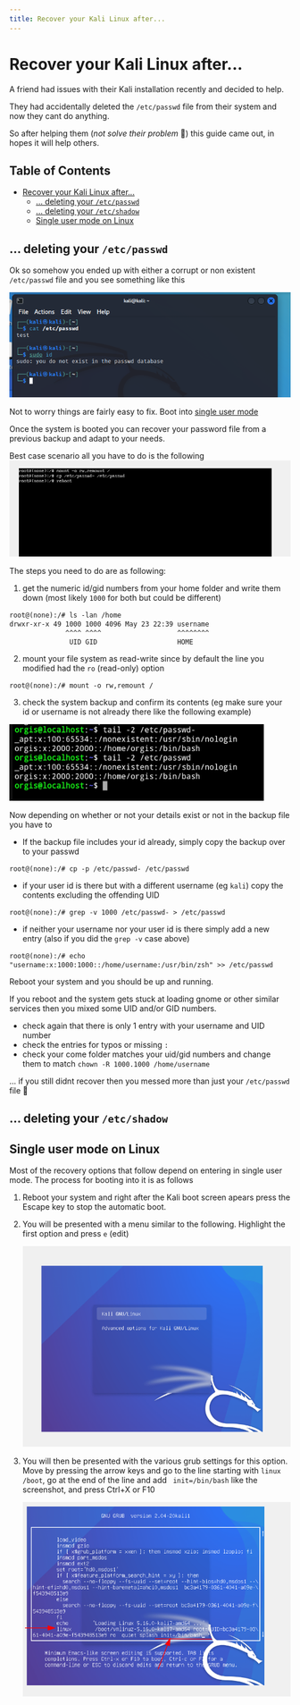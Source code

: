 ```yaml
---
title: Recover your Kali Linux after...
---
```


# Recover your Kali Linux after...
A friend had issues with their Kali installation recently and decided to help.

They had accidentally deleted the `/etc/passwd` file from their system and now they cant do anything.

So after helping them (_not solve their problem_ 🤣) this guide came out, in hopes it will help others.

<h2>Table of Contents</h2>

- [Recover your Kali Linux after...](#recover-your-kali-linux-after)
  - [... deleting your `/etc/passwd`](#-deleting-your-etcpasswd)
  - [... deleting your `/etc/shadow`](#-deleting-your-etcshadow)
  - [Single user mode on Linux](#single-user-mode-on-linux)

## ... deleting your `/etc/passwd`
Ok so somehow you ended up with either a corrupt or non existent `/etc/passwd` file and you see something like this

![Oh noes](oh-noeees.png)

Not to worry things are fairly easy to fix. Boot into [single user mode](#single-user-mode-on-linux)

Once the system is booted you can recover your password file from a previous backup and adapt to your needs.

Best case scenario all you have to do is the following
![easy-peasy](easy-peasy.png)


The steps you need to do are as following:
1. get the numeric id/gid numbers from your home folder and write them down (most likely `1000` for both but could be different)
```shell
root@(none):/# ls -lan /home
drwxr-xr-x 49 1000 1000 4096 May 23 22:39 username
              ^^^^ ^^^^                   ^^^^^^^^
               UID GID                    HOME
```
2. mount your file system as read-write since by default the line you modified had the `ro` (read-only) option
```shell
root@(none):/# mount -o rw,remount /
```
3. check the system backup and confirm its contents (eg make sure your id or username is not already there like the following example)

![check-backup](check-backup.png)


Now depending on whether or not your details exist or not in the backup file you have to
* If the backup file includes your id already, simply copy the backup over to your passwd
```shell
root@(none):/# cp -p /etc/passwd- /etc/passwd
```
* if your user id is there but with a different username (eg `kali`) copy the contents excluding the offending UID
```shell
root@(none):/# grep -v 1000 /etc/passwd- > /etc/passwd
```
* if neither your username nor your user id is there simply add a new entry (also if you did the `grep -v` case above)
```shell
root@(none):/# echo "username:x:1000:1000::/home/username:/usr/bin/zsh" >> /etc/passwd
```

Reboot your system and you should be up and running.

If you reboot and the system gets stuck at loading gnome or other similar services then you mixed some UID and/or GID numbers.
* check again that there is only 1 entry with your username and UID number
* check the entries for typos or missing `:`
* check your come folder matches your uid/gid numbers and change them to match `chown -R 1000.1000 /home/username`

... if you still didnt recover then you messed more than just your `/etc/passwd` file 🤣

## ... deleting your `/etc/shadow`


## Single user mode on Linux
Most of the recovery options that follow depend on entering in single user mode. The process for booting into it is as follows

1. Reboot your system and right after the Kali boot screen apears press the Escape key to stop the automatic boot.
2. You will be presented with a menu similar to the following. Highlight the first option and press `e` (edit)

   ![Kali Grub Menu](kali-grub-menu.png)

3. You will then be presented with the various grub settings for this option. Move by pressing the arrow keys and go to the line starting with `linux /boot`, go at the end of the line and add ` init=/bin/bash` like the screenshot, and press Ctrl+X or F10

   ![edit grub menu entry](edit-grub-menu.png)

